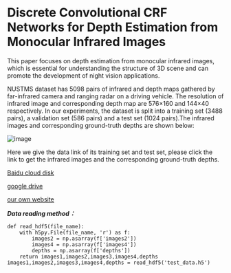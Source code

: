 # Discrete Convolutional CRF Networks for Depth Estimation from Monocular Infrared Images
   This paper focuses on depth estimation from monocular infrared images, which is essential for understanding the structure of 3D scene and can promote the development of night vision applications. 
  
  
  NUSTMS dataset has 5098 pairs of infrared and depth maps gathered by far-infrared camera and ranging radar on a driving vehicle. The resolution of infrared image and corresponding depth map are 576×160 and 144×40 respectively. In our experiments, the dataset is split into a training set (3488 pairs), a validation set (586 pairs) and a test set (1024 pairs).The infrared images and corresponding ground-truth depths are shown below:
  
  ![image](https://github.com/ivyharding999/Discrete-Convolutional-CRF-Networks-for-Depth-Estimation-from-Monocular-Infrared-Images/blob/master/Infrared%20images/data.png)
  
  
  Here we give the data link of its training set and test set, please click the link to get the infrared images and the corresponding ground-truth depths.
  
  [Baidu cloud disk]()
  
  [google drive]()
  
  [our own website]()

***Data reading method：***
```
def read_hdf5(file_name):
    with h5py.File(file_name, 'r') as f:
        images2 = np.asarray(f['images2'])
        images4 = np.asarray(f['images4'])
        depths = np.asarray(f['depths'])
    return images1,images2,images3,images4,depths
images1,images2,images3,images4,depths = read_hdf5('test_data.h5')
```
